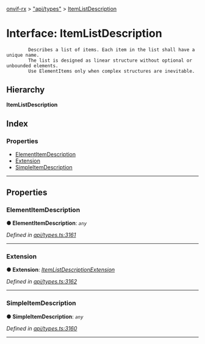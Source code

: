 [onvif-rx](../README.md) > ["api/types"](../modules/_api_types_.md) > [ItemListDescription](../interfaces/_api_types_.itemlistdescription.md)

# Interface: ItemListDescription

```
        Describes a list of items. Each item in the list shall have a unique name.
        The list is designed as linear structure without optional or unbounded elements.
        Use ElementItems only when complex structures are inevitable.
```

## Hierarchy

**ItemListDescription**

## Index

### Properties

* [ElementItemDescription](_api_types_.itemlistdescription.md#elementitemdescription)
* [Extension](_api_types_.itemlistdescription.md#extension)
* [SimpleItemDescription](_api_types_.itemlistdescription.md#simpleitemdescription)

---

## Properties

<a id="elementitemdescription"></a>

###  ElementItemDescription

**● ElementItemDescription**: *`any`*

*Defined in [api/types.ts:3161](https://github.com/patrickmichalina/onvif-rx/blob/1596479/src/api/types.ts#L3161)*

___
<a id="extension"></a>

###  Extension

**● Extension**: *[ItemListDescriptionExtension](_api_types_.itemlistdescriptionextension.md)*

*Defined in [api/types.ts:3162](https://github.com/patrickmichalina/onvif-rx/blob/1596479/src/api/types.ts#L3162)*

___
<a id="simpleitemdescription"></a>

###  SimpleItemDescription

**● SimpleItemDescription**: *`any`*

*Defined in [api/types.ts:3160](https://github.com/patrickmichalina/onvif-rx/blob/1596479/src/api/types.ts#L3160)*

___

